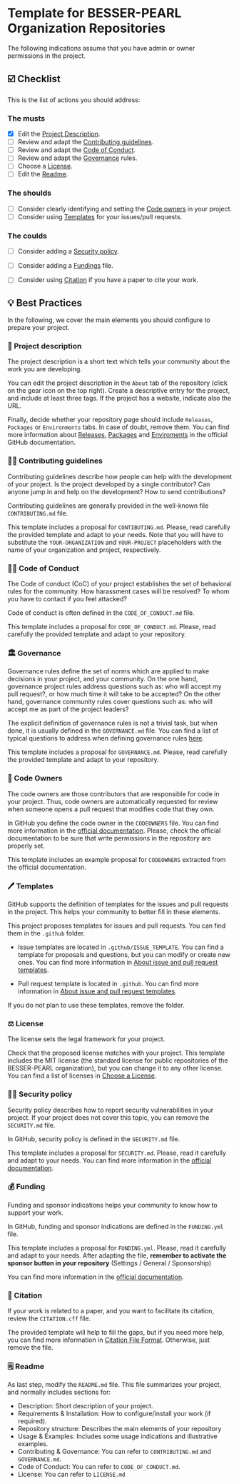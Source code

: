 # Template for BESSER-PEARL Organization Repositories

The following indications assume that you have admin or owner permissions in the project.

## ☑️ Checklist

This is the list of actions you should address:

### The musts

- [x] Edit the [Project Description](#-project-description).
- [ ] Review and adapt the [Contributing guidelines](#-contributing-guidelines).
- [ ] Review and adapt the [Code of Conduct](#%EF%B8%8F-code-of-conduct).
- [ ] Review and adapt the [Governance](#%EF%B8%8F-governance) rules.
- [ ] Choose a [License](#%EF%B8%8F-license).
- [ ] Edit the [Readme](#%EF%B8%8F-readme).

### The shoulds

- [ ] Consider clearly identifying and setting the [Code owners](#-code-owners) in your project.
- [ ] Consider using [Templates](#%EF%B8%8F-templates) for your issues/pull requests.

### The coulds

- [ ] Consider adding a [Security policy](#%EF%B8%8F-security-policy).
- [ ] Consider adding a [Fundings](#-funding) file.
- [ ] Consider using [Citation](#-citation) if you have a paper to cite your work.


## 💡 Best Practices

In the following, we cover the main elements you should configure to prepare your project. 

### 🧾 Project description

The project description is a short text which tells your community about the work you are developing. 

You can edit the project description in the `About` tab of the repository (click on the gear icon on the top right). Create a descriptive entry for the project, and include at least three tags. If the project has a website, indicate also the URL.

Finally, decide whether your repository page should include `Releases`, `Packages` or `Environments` tabs. In case of doubt, remove them. You can find more information about [Releases](https://docs.github.com/en/repositories/releasing-projects-on-github/managing-releases-in-a-repository), [Packages](https://github.com/features/packages) and [Enviroments](https://docs.github.com/en/actions/deployment/targeting-different-environments/using-environments-for-deployment) in the official GitHub documentation.

### 👩‍💻 Contributing guidelines

Contributing guidelines describe how people can help with the development of your project. Is the project developed by a single contributor? Can anyone jump in and help on the development? How to send contributions? 

Contributing guidelines are generally provided in the well-known file `CONTRIBUTING.md` file.

This template includes a proposal for `CONTIBUTING.md`. Please, read carefully the provided template and adapt to your needs. Note that you will have to substitute the `YOUR-ORGANIZATION` and `YOUR-PROJECT` placeholders with the name of your organization and project, respectively.

### 👮‍♀️ Code of Conduct

The Code of conduct (CoC) of your project establishes the set of behavioral rules for the community. How harassment cases will be resolved? To whom you have to contact if you feel attacked? 

Code of conduct is often defined in the `CODE_OF_CONDUCT.md` file.

This template includes a proposal for `CODE_OF_CONDUCT.md`. Please, read carefully the provided template and adapt to your repository.

### 🏛️ Governance

Governance rules define the set of norms which are applied to make decisions in your project, and your community. On the one hand, governance project rules address questions such as: who will accept my pull request?, or how much time it will take to be accepted? On the other hand, governance community rules cover questions such as: who will accept me as part of the project leaders? 

The explicit definition of governance rules is not a trivial task, but when done, it is usually defined in the `GOVERNANCE.md` file. You can find a list of typical questions to address when defining governance rules [here](https://sustainers.github.io/governance-readiness/).

This template includes a proposal for `GOVERNANCE.md`. Please, read carefully the provided template and adapt to your repository.

### 👑 Code Owners

The code owners are those contributors that are responsible for code in your project. Thus, code owners are automatically requested for review when someone opens a pull request that modifies code that they own.

In GitHub you define the code owner in the `CODEOWNERS` file. You can find more information in the [official documentation](https://docs.github.com/en/repositories/managing-your-repositorys-settings-and-features/customizing-your-repository/about-code-owners). Please, check the official documentation to be sure that write permissions in the repository are properly set.

This template includes an example proposal for `CODEOWNERS` extracted from the official documentation.  

### 🖊️ Templates

GitHub supports the definition of templates for the issues and pull requests in the project. This helps your community to better fill in these elements.

This project proposes templates for issues and pull requests. You can find them in the `.github` folder. 

* Issue templates are located in `.github/ISSUE_TEMPLATE`. You can find a template for proposals and questions, but you can modify or create new ones. You can find more information in [About issue and pull request templates](https://help.github.com/en/github/building-a-strong-community/about-issue-and-pull-request-templates). 

* Pull request template is located in `.github`. You can find more information in [About issue and pull request templates](https://help.github.com/en/github/building-a-strong-community/about-issue-and-pull-request-templates).

If you do not plan to use these templates, remove the folder. 

### ⚖️ License

The license sets the legal framework for your project. 

Check that the proposed license matches with your project. This template includes the MIT license (the standard license for public repositories of the BESSER-PEARL organization), but you can change it to any other license. You can find a list of licenses in [Choose a License](https://choosealicense.com/).

### 👮‍♀️ Security policy

Security policy describes how to report security vulnerabilities in your project. If your project does not cover this topic, you can remove the `SECURITY.md` file.

In GitHub, security policy is defined in the `SECURITY.md` file. 

This template includes a proposal for `SECURITY.md`. Please, read it carefully and adapt to your needs. You can find more information in the [official documentation](https://docs.github.com/en/code-security/getting-started/adding-a-security-policy-to-your-repository).

### 💰 Funding

Funding and sponsor indications helps your community to know how to support your work. 

In GitHub, funding and sponsor indications are defined in the `FUNDING.yml` file.

This template includes a proposal for `FUNDING.yml`. Please, read it carefully and adapt to your needs. After adapting the file, **remember to activate the sponsor button in your repository** (Settings / General / Sponsorship)

You can find more information in the [official documentation](https://docs.github.com/en/repositories/managing-your-repositorys-settings-and-features/customizing-your-repository/displaying-a-sponsor-button-in-your-repository).

### 📓 Citation

If your work is related to a paper, and you want to facilitate its citation, review the `CITATION.cff` file. 

The provided template will help to fill the gaps, but if you need more help, you can find more information in [Citation File Format](https://citation-file-format.github.io/). Otherwise, just remove the file.

### 🗒️ Readme

As last step, modify the `README.md` file. This file summarizes your project, and normally includes sections for:

* Description: Short description of your project.
* Requirements & Installation: How to configure/install your work (if required).
* Repository structure: Describes the main elements of your repository
* Usage & Examples: Includes some usage indications and illustrative examples.
* Contributing & Governance: You can refer to `CONTRIBUTING.md` and `GOVERNANCE.md`.
* Code of Conduct: You can refer to `CODE_OF_CONDUCT.md`.
* License: You can refer to `LICENSE.md`
